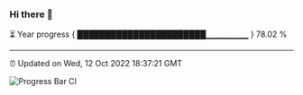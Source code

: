 ### Hi there 👋

⏳ Year progress { ███████████████████████▁▁▁▁▁▁▁ } 78.02 %

---

⏰ Updated on Wed, 12 Oct 2022 18:37:21 GMT

![Progress Bar CI](https://github.com/ZhaoGui/ZhaoGui/workflows/Progress%20Bar%20CI/badge.svg)
